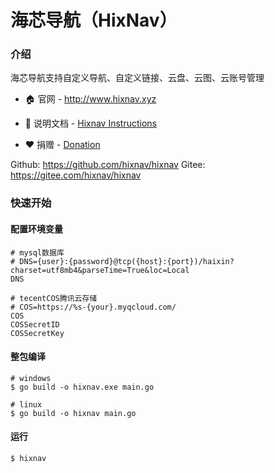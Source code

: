 # 海芯导航（HixNav）
 
### 介绍
 
海芯导航支持自定义导航、自定义链接、云盘、云图、云账号管理

-  :house: 官网 - http://www.hixnav.xyz

- :green_book: 说明文档 - [Hixnav Instructions](http://docs.hixnav.xyz/)

- :hearts: 捐赠 - [Donation](./Donation.md)

Github: https://github.com/hixnav/hixnav
Gitee: https://gitee.com/hixnav/hixnav

### 快速开始

#### 配置环境变量

```shell
# mysql数据库
# DNS={user}:{password}@tcp({host}:{port})/haixin?charset=utf8mb4&parseTime=True&loc=Local
DNS

# tecentCOS腾讯云存储
# COS=https://%s-{your}.myqcloud.com/
COS 
COSSecretID
COSSecretKey
``` 

#### 整包编译

```shell
# windows
$ go build -o hixnav.exe main.go

# linux
$ go build -o hixnav main.go
```

#### 运行

```shell
$ hixnav
```
